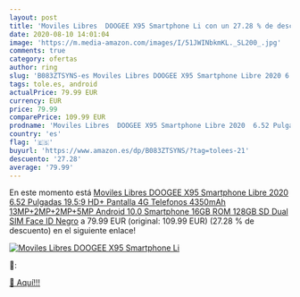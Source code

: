 ```yaml
---
layout: post
title: 'Moviles Libres  DOOGEE X95 Smartphone Li con un 27.28 % de descuento'
date: 2020-08-10 14:01:04
image: 'https://m.media-amazon.com/images/I/51JWINbkmKL._SL200_.jpg'
comments: true
category: ofertas
author: ring
slug: 'B083ZTSYNS-es Moviles Libres DOOGEE X95 Smartphone Libre 2020 6.52...'
tags: tole.es, android
actualPrice: 79.99 EUR
currency: EUR
price: 79.99
comparePrice: 109.99 EUR
prodname: 'Moviles Libres  DOOGEE X95 Smartphone Libre 2020  6.52 Pulgadas 19.5:9 HD+ Pantalla 4G Telefonos  4350mAh  13MP+2MP+2MP+5MP  Android 10.0 Smartphone  16GB ROM 128GB SD  Dual SIM Face ID  Negro'
country: 'es'
flag: '🇪🇸'
buyurl: 'https://www.amazon.es/dp/B083ZTSYNS/?tag=tolees-21'
descuento: '27.28'
average: '79.99'
---
```


En este momento está [Moviles Libres  DOOGEE X95 Smartphone Libre 2020  6.52 Pulgadas 19.5:9 HD+ Pantalla 4G Telefonos  4350mAh  13MP+2MP+2MP+5MP  Android 10.0 Smartphone  16GB ROM 128GB SD  Dual SIM Face ID  Negro](https://www.amazon.es/dp/B083ZTSYNS/?tag=tolees-21) a 79.99 EUR (original: 109.99 EUR) (27.28 %  de descuento) en el siguiente enlace!

[![Moviles Libres  DOOGEE X95 Smartphone Li](https://m.media-amazon.com/images/I/51JWINbkmKL._SL200_.jpg)](https://www.amazon.es/dp/B083ZTSYNS/?tag=tolees-21)

🔎:


[🛒 Aquí!!!](https://www.amazon.es/dp/B083ZTSYNS/?tag=tolees-21)
